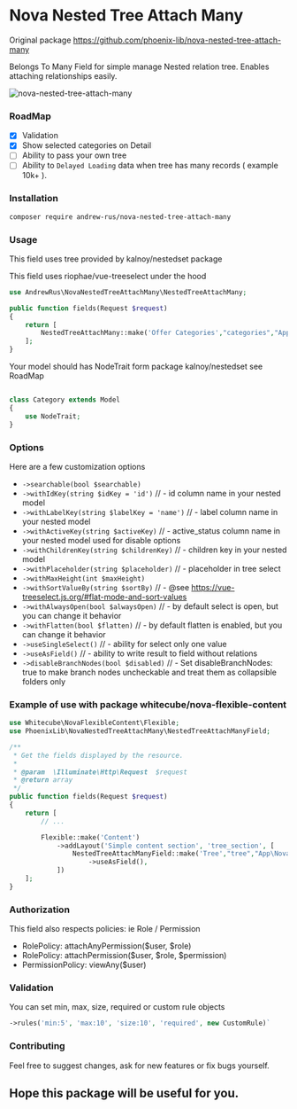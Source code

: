 # Nova Nested Tree Attach Many

Original package https://github.com/phoenix-lib/nova-nested-tree-attach-many

Belongs To Many Field for simple manage Nested relation tree. Enables attaching relationships easily.

![nova-nested-tree-attach-many](https://user-images.githubusercontent.com/74270064/98738291-8a872780-23b8-11eb-8c76-a8605abe69f8.gif)

### RoadMap

- [x] Validation
- [x] Show selected categories on Detail
- [ ] Ability to pass your own tree
- [ ] Ability to `Delayed Loading` data when tree has many records ( example 10k+ ).

### Installation

```bash
composer require andrew-rus/nova-nested-tree-attach-many
```

### Usage

This field uses tree provided by kalnoy/nestedset package

This field uses riophae/vue-treeselect under the hood

```php
use AndrewRus\NovaNestedTreeAttachMany\NestedTreeAttachMany;
```
```php
public function fields(Request $request)
{
    return [
        NestedTreeAttachMany::make('Offer Categories',"categories","App\Nova\Category"),
    ];
}
```

Your model should has NodeTrait form package kalnoy/nestedset see RoadMap

```php

class Category extends Model
{
    use NodeTrait;
}
```

### Options

Here are a few customization options

- `->searchable(bool $searchable)`
- `->withIdKey(string $idKey = 'id')` // - id column name in your nested model
- `->withLabelKey(string $labelKey = 'name')` // - label column name in your nested model
- `->withActiveKey(string $activeKey)` // - active_status column name in your nested model used for disable options
- `->withChildrenKey(string $childrenKey)` // - children key in your nested model
- `->withPlaceholder(string $placeholder)` // - placeholder in tree select
- `->withMaxHeight(int $maxHeight)`
- `->withSortValueBy(string $sortBy)` // - @see https://vue-treeselect.js.org/#flat-mode-and-sort-values
- `->withAlwaysOpen(bool $alwaysOpen)` // - by default select is open, but you can change it behavior
- `->withFlatten(bool $flatten)` // - by default flatten is enabled, but you can change it behavior
- `->useSingleSelect()` // - ability for select only one value
- `->useAsField()` // - ability to write result to field without relations
- `->disableBranchNodes(bool $disabled)` // - Set disableBranchNodes: true to make branch nodes uncheckable and treat them as collapsible folders only

### Example of use with package whitecube/nova-flexible-content

```php
use Whitecube\NovaFlexibleContent\Flexible;
use PhoenixLib\NovaNestedTreeAttachMany\NestedTreeAttachManyField;

/**
 * Get the fields displayed by the resource.
 *
 * @param  \Illuminate\Http\Request  $request
 * @return array
 */
public function fields(Request $request)
{
    return [
        // ...

        Flexible::make('Content')
            ->addLayout('Simple content section', 'tree_section', [
                NestedTreeAttachManyField::make('Tree',"tree","App\Nova\Category")
                    ->useAsField(),   
            ])
    ];
}    
```


### Authorization
This field also respects policies: ie Role / Permission
- RolePolicy: attachAnyPermission($user, $role)
- RolePolicy: attachPermission($user, $role, $permission)
- PermissionPolicy: viewAny($user)

### Validation
You can set min, max, size, required or custom rule objects

```php
->rules('min:5', 'max:10', 'size:10', 'required', new CustomRule)`
```

### Contributing
Feel free to suggest changes, ask for new features or fix bugs yourself.

Hope this package will be useful for you.
---

